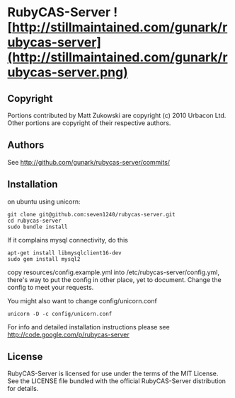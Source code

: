# RubyCAS-Server ![http://stillmaintained.com/gunark/rubycas-server](http://stillmaintained.com/gunark/rubycas-server.png)

## Copyright

Portions contributed by Matt Zukowski are copyright (c) 2010 Urbacon Ltd.
Other portions are copyright of their respective authors.

## Authors

See http://github.com/gunark/rubycas-server/commits/

## Installation

on ubuntu using unicorn:

	git clone git@github.com:seven1240/rubycas-server.git
	cd rubycas-server
	sudo bundle install

If it complains mysql connectivity, do this

	apt-get install libmysqlclient16-dev
	sudo gem install mysql2

copy resources/config.example.yml into /etc/rubycas-server/config.yml, there's way to put the config in other place, yet to document. Change the config to meet your requests.

You might also want to change config/unicorn.conf

	unicorn -D -c config/unicorn.conf

For info and detailed installation instructions please see http://code.google.com/p/rubycas-server

## License

RubyCAS-Server is licensed for use under the terms of the MIT License. 
See the LICENSE file bundled with the official RubyCAS-Server distribution for details.
